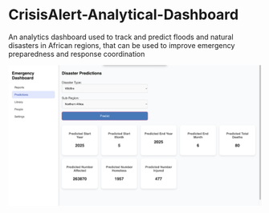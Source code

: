 # CrisisAlert-Analytical-Dashboard
An analytics dashboard used to track and predict floods and natural disasters in African regions, that can be used to  improve emergency preparedness and response coordination

![Dashboard Screenshot](images/dashboard-ui.png)
